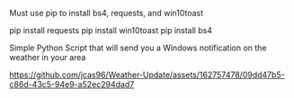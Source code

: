 Must use pip to install bs4, requests, and win10toast

  pip install requests
  pip install win10toast
  pip install bs4

Simple Python Script that will send you a Windows notification on the weather in your area


https://github.com/jcas96/Weather-Update/assets/162757478/09dd47b5-c86d-43c5-94e9-a52ec294dad7

